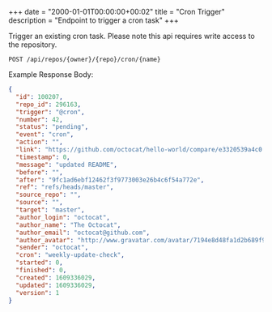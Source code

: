 +++
date = "2000-01-01T00:00:00+00:02"
title = "Cron Trigger"
description = "Endpoint to trigger a cron task"
+++

Trigger an existing cron task.
Please note this api requires write access to the repository.

```
POST /api/repos/{owner}/{repo}/cron/{name}
```

Example Response Body:

```json {linenos=table}
{
  "id": 100207,
  "repo_id": 296163,
  "trigger": "@cron",
  "number": 42,
  "status": "pending",
  "event": "cron",
  "action": "",
  "link": "https://github.com/octocat/hello-world/compare/e3320539a4c0...9fc1ad6ebf12",
  "timestamp": 0,
  "message": "updated README",
  "before": "",
  "after": "9fc1ad6ebf12462f3f9773003e26b4c6f54a772e",
  "ref": "refs/heads/master",
  "source_repo": "",
  "source": "",
  "target": "master",
  "author_login": "octocat",
  "author_name": "The Octocat",
  "author_email": "octocat@github.com",
  "author_avatar": "http://www.gravatar.com/avatar/7194e8d48fa1d2b689f99443b767316c",
  "sender": "octocat",
  "cron": "weekly-update-check",
  "started": 0,
  "finished": 0,
  "created": 1609336029,
  "updated": 1609336029,
  "version": 1
}
```